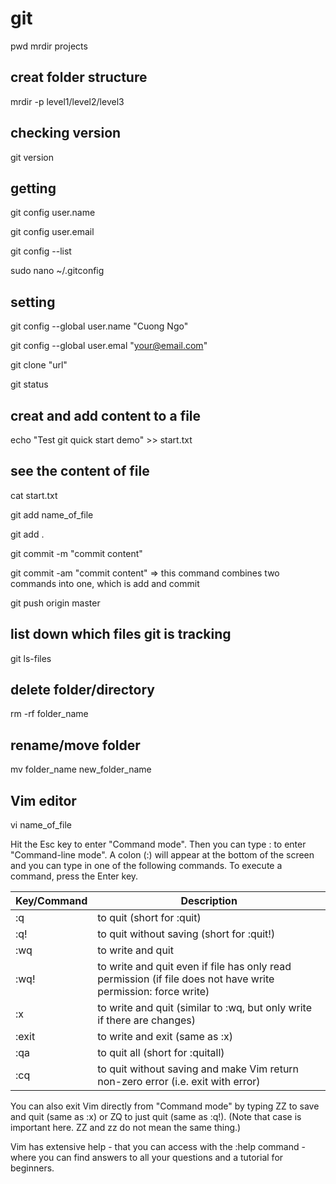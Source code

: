 # git



pwd
mrdir projects

## creat folder structure
mrdir -p level1/level2/level3

## checking version
git version

## getting
git config user.name

git config user.email

git config --list

sudo nano ~/.gitconfig

## setting
git config --global user.name "Cuong Ngo"

git config --global user.emal "your@email.com"

git clone "url"

git status

## creat and add content to a file
echo "Test git quick start demo" >> start.txt

## see the content of file
cat start.txt


git add name_of_file

git add .

git commit -m "commit content"

git commit -am "commit content"  => this command combines two commands into one, which is add and commit

git push origin master


## list down which files git is tracking
git ls-files


## delete folder/directory
rm -rf folder_name

## rename/move folder
mv folder_name new_folder_name



## Vim editor
vi name_of_file

Hit the Esc key to enter "Command mode". Then you can type : to enter "Command-line mode". A colon (:) will appear at the bottom of the screen and you can type in one of the following commands. To execute a command, press the Enter key.

 
| Key/Command | Description |
| ----------- | ----------- |
| :q | to quit (short for :quit) |
| :q! |  to quit without saving (short for :quit!) |
| :wq |  to write and quit |
| :wq!  | to write and quit even if file has only read permission (if file does not have write permission: force write) |
| :x  | to write and quit (similar to :wq, but only write if there are changes) |
| :exit | to write and exit (same as :x) |
| :qa | to quit all (short for :quitall) |
| :cq | to quit without saving and make Vim return non-zero error (i.e. exit with error) |

You can also exit Vim directly from "Command mode" by typing ZZ to save and quit (same as :x) or ZQ to just quit (same as :q!). (Note that case is important here. ZZ and zz do not mean the same thing.)

Vim has extensive help - that you can access with the :help command - where you can find answers to all your questions and a tutorial for beginners.
